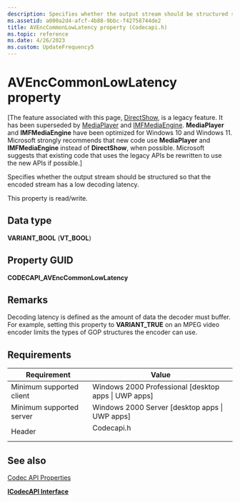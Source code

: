 ```yaml
---
description: Specifies whether the output stream should be structured so that the encoded stream has a low decoding latency.
ms.assetid: a000a2d4-afcf-4b88-9bbc-f42758744de2
title: AVEncCommonLowLatency property (Codecapi.h)
ms.topic: reference
ms.date: 4/26/2023
ms.custom: UpdateFrequency5
---
```


# AVEncCommonLowLatency property

\[The feature associated with this page, [DirectShow](/windows/win32/directshow/directshow), is a legacy feature. It has been superseded by [MediaPlayer](/uwp/api/Windows.Media.Playback.MediaPlayer) and [IMFMediaEngine](/windows/win32/api/mfmediaengine/nn-mfmediaengine-imfmediaengine). **MediaPlayer** and **IMFMediaEngine** have been optimized for Windows 10 and Windows 11. Microsoft strongly recommends that new code use **MediaPlayer** and **IMFMediaEngine** instead of **DirectShow**, when possible. Microsoft suggests that existing code that uses the legacy APIs be rewritten to use the new APIs if possible.\]

Specifies whether the output stream should be structured so that the encoded stream has a low decoding latency.

This property is read/write.

## Data type

**VARIANT\_BOOL** (**VT\_BOOL**)

## Property GUID

**CODECAPI\_AVEncCommonLowLatency**

## Remarks

Decoding latency is defined as the amount of data the decoder must buffer. For example, setting this property to **VARIANT\_TRUE** on an MPEG video encoder limits the types of GOP structures the encoder can use.

## Requirements



| Requirement | Value |
|-------------------------------------|---------------------------------------------------------------------------------------|
| Minimum supported client<br/> | Windows 2000 Professional \[desktop apps \| UWP apps\]<br/>                     |
| Minimum supported server<br/> | Windows 2000 Server \[desktop apps \| UWP apps\]<br/>                           |
| Header<br/>                   | <dl> <dt>Codecapi.h</dt> </dl> |



## See also

<dl> <dt>

[Codec API Properties](codec-api-properties.md)
</dt> <dt>

[**ICodecAPI Interface**](/windows/desktop/api/Strmif/nn-strmif-icodecapi)
</dt> </dl>

 

 




